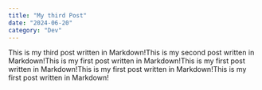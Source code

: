 ```yaml
---
title: "My third Post"
date: "2024-06-20"
category: "Dev"
---
```


This is my third post written in Markdown!This is my second post written in Markdown!This is my first post written in Markdown!This is my first post written in Markdown!This is my first post written in Markdown!This is my first post written in Markdown!
